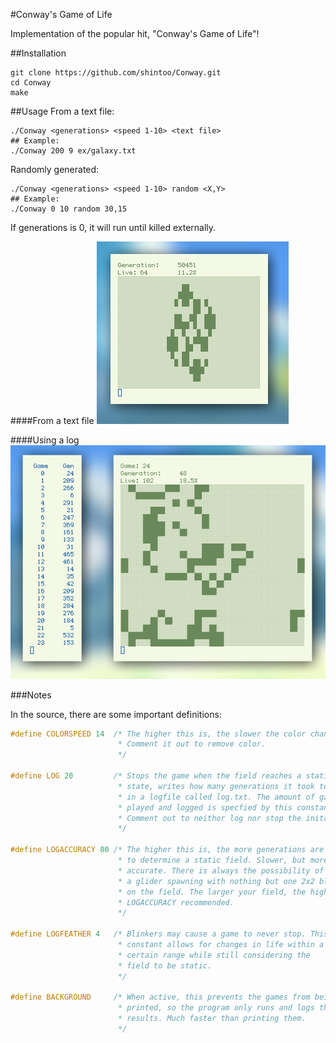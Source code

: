 #Conway's Game of Life

Implementation of the popular hit, "Conway's Game of Life"!

##Installation

```
git clone https://github.com/shintoo/Conway.git  
cd Conway  
make  
```

##Usage
From a text file: 
```
./Conway <generations> <speed 1-10> <text file>  
## Example:  
./Conway 200 9 ex/galaxy.txt
```   
Randomly generated:
```
./Conway <generations> <speed 1-10> random <X,Y>  
## Example:  
./Conway 0 10 random 30,15
```
If generations is 0, it will run until killed externally.

####From a text file
![galaxy image](img/galaxy.png)

####Using a log
![log image](img/log.png)

###Notes

In the source, there are some important definitions:
```C                      
#define COLORSPEED 14  /* The higher this is, the slower the color changes.
                        * Comment it out to remove color.
                        */

#define LOG 20         /* Stops the game when the field reaches a static
                        * state, writes how many generations it took to reach
                        * in a logfile called log.txt. The amount of games
                        * played and logged is specfied by this constant.
                        * Comment out to neithor log nor stop the inital game.
                        */

#define LOGACCURACY 80 /* The higher this is, the more generations are tested
                        * to determine a static field. Slower, but more
                        * accurate. There is always the possibility of
                        * a glider spawning with nothing but one 2x2 block
                        * on the field. The larger your field, the higher
                        * LOGACCURACY recommended.
                        */

#define LOGFEATHER 4   /* Blinkers may cause a game to never stop. This
                        * constant allows for changes in life within a
                        * certain range while still considering the
                        * field to be static.
                        */

#define BACKGROUND     /* When active, this prevents the games from being
                        * printed, so the program only runs and logs the
                        * results. Much faster than printing them.
                        */
```
